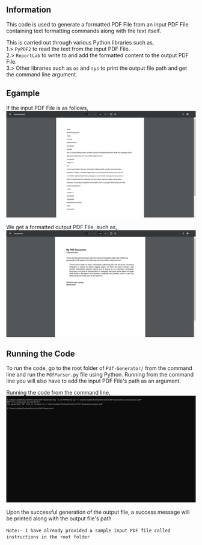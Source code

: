 ## Information
This code is used to generate a formatted PDF File from an input PDF File containing text formatting 
commands along with the text itself.  

This is carried out through various Python libraries such as,  
1.> `PyPDF2` to read the text from the input PDF File.  
2.> `ReportLab` to write to and add the formatted content to the output PDF File.  
3.> Other libraries such as `os` and `sys` to print the output file path and get the 
command line argument. 

## Egample
If the input PDF File is as follows,
![Example Image](images/input.png)

We get a formatted output PDF File, such as,
![Example Image](images/output.png)

## Running the Code
To run the code, go to the root folder of `Pdf-Generator/` from the command line and
run the `PdfParser.py` file using Python. Running from the command line you will also 
have to add the input PDF File's path as an argument.

Running the code from the command line,
![Example Image](images/commandLine.png)

Upon the successful generation of the output file, a success message will be printed 
along with the output file's path

`Note:- I have already provided a sample input PDF file called 
instructions in the root folder`
